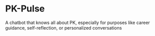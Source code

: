 # PK-Pulse
A chatbot that knows all about PK, especially for purposes like career guidance, self-reflection, or personalized conversations
